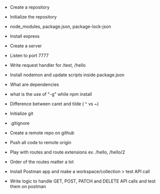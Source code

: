 - Create a repository
- Initialize the repository
- node_modules, package.json, package-lock-json
- Install express
- Create a server
- Listen to port 7777
- Write request handler for /test, /hello
- Install nodemon and update scripts inside package.json
- What are dependencies
- what is the use of "-g" while npm install
- Difference between caret and tilde ( ^ vs ~)

- Initialize git
- .gitignore
- Create a remote repo on github
- Push all code to remote origin
- Play with routes and route extensions ex. /hello, /hello/2
- Order of the routes matter a lot
- Install Postman app and make a workspace/collection > test API call
- Write logic to handle GET, POST, PATCH and DELETE API calls and test them on postman